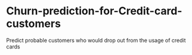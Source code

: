 # Churn-prediction-for-Credit-card-customers
Predict probable customers who would drop out from the usage of credit cards
